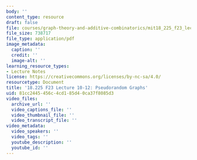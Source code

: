 ```yaml
---
body: ''
content_type: resource
draft: false
file: courses/graph-theory-and-additive-combinatorics/mit18_225_f23_lec10-12.pdf
file_size: 738717
file_type: application/pdf
image_metadata:
  caption: ''
  credit: ''
  image-alt: ''
learning_resource_types:
- Lecture Notes
license: https://creativecommons.org/licenses/by-nc-sa/4.0/
resourcetype: Document
title: '18.225 F23 Lecture 10-12: Pseudorandom Graphs'
uid: 81cc2445-456c-4cd1-85d4-0ca37f8085d3
video_files:
  archive_url: ''
  video_captions_file: ''
  video_thumbnail_file: ''
  video_transcript_file: ''
video_metadata:
  video_speakers: ''
  video_tags: ''
  youtube_description: ''
  youtube_id: ''
---
```


